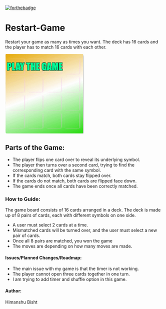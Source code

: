 [![forthebadge](https://forthebadge.com/images/badges/made-with-javascript.svg)](https://forthebadge.com)

# Restart-Game
Restart your game as many as times you want. The deck has 16 cards and the player has to match 16 cards with each other. 

<img src="https://github.com/Bishthimanshu27/Restart-Game/blob/master/Animated%20GIF-downsized_large.gif?raw=true" width="250px"/>


## Parts of the Game:

* The player flips one card over to reveal its underlying symbol.
* The player then turns over a second card, trying to find the corresponding card with the same symbol.
* If the cards match, both cards stay flipped over.
* If the cards do not match, both cards are flipped face down.
* The game ends once all cards have been correctly matched.

### How to Guide:

The game board consists of 16 cards arranged in a deck. The deck is made up of 8 pairs of cards, each with different symbols on one side.

* A user must select 2 cards at a time.
* Mismatched cards will be turned over, and the user must select a new pair of cards.
* Once all 8 pairs are matched, you won the game
* The moves are depending on how many moves are made.

#### Issues/Planned Changes/Roadmap:

* The main issue with my game is that the timer is not working. 
* The player cannot open three cards together in one turn.
* I am trying to add timer and shuffle option in this game.

#### Author:

Himanshu Bisht
